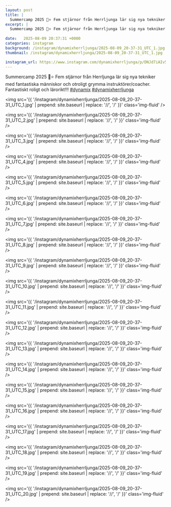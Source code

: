```yaml
---
layout: post
title: |
  Summercamp 2025 👊⭐️ Fem stjärnor från Herrljunga lär sig nya tekniker med fantastiska människor och otroligt grymma instruktörer/coacher
excerpt: |
  Summercamp 2025 👊⭐️ Fem stjärnor från Herrljunga lär sig nya tekniker med fantastiska människor och otroligt grymma instruktörer/coacher. Fantastiskt roligt och lärorikt!!! 
   
date:   2025-08-09 20:37:31 +0000
categories: instagram
background: /instagram/dynamixherrljunga/2025-08-09_20-37-31_UTC_1.jpg
thumbnail: /instagram/dynamixherrljunga/2025-08-09_20-37-31_UTC_1.jpg

instagram_url: https://www.instagram.com/dynamixherrljunga/p/DNJd7iAIv5d
---
```

Summercamp 2025 👊⭐️ Fem stjärnor från Herrljunga lär sig nya tekniker med fantastiska människor och otroligt grymma instruktörer/coacher. Fantastiskt roligt och lärorikt!!! 
[#dynamix](https://www.instagram.com/explore/tags/dynamix/) [#dynamixherrljunga](https://www.instagram.com/explore/tags/dynamixherrljunga/)



<img src='{{ '/instagram/dynamixherrljunga/2025-08-09_20-37-31_UTC_1.jpg' | prepend: site.baseurl | replace: '//', '/' }}' class='img-fluid' />


<img src='{{ '/instagram/dynamixherrljunga/2025-08-09_20-37-31_UTC_2.jpg' | prepend: site.baseurl | replace: '//', '/' }}' class='img-fluid' />


<img src='{{ '/instagram/dynamixherrljunga/2025-08-09_20-37-31_UTC_3.jpg' | prepend: site.baseurl | replace: '//', '/' }}' class='img-fluid' />


<img src='{{ '/instagram/dynamixherrljunga/2025-08-09_20-37-31_UTC_4.jpg' | prepend: site.baseurl | replace: '//', '/' }}' class='img-fluid' />


<img src='{{ '/instagram/dynamixherrljunga/2025-08-09_20-37-31_UTC_5.jpg' | prepend: site.baseurl | replace: '//', '/' }}' class='img-fluid' />


<img src='{{ '/instagram/dynamixherrljunga/2025-08-09_20-37-31_UTC_6.jpg' | prepend: site.baseurl | replace: '//', '/' }}' class='img-fluid' />


<img src='{{ '/instagram/dynamixherrljunga/2025-08-09_20-37-31_UTC_7.jpg' | prepend: site.baseurl | replace: '//', '/' }}' class='img-fluid' />


<img src='{{ '/instagram/dynamixherrljunga/2025-08-09_20-37-31_UTC_8.jpg' | prepend: site.baseurl | replace: '//', '/' }}' class='img-fluid' />


<img src='{{ '/instagram/dynamixherrljunga/2025-08-09_20-37-31_UTC_9.jpg' | prepend: site.baseurl | replace: '//', '/' }}' class='img-fluid' />


<img src='{{ '/instagram/dynamixherrljunga/2025-08-09_20-37-31_UTC_10.jpg' | prepend: site.baseurl | replace: '//', '/' }}' class='img-fluid' />


<img src='{{ '/instagram/dynamixherrljunga/2025-08-09_20-37-31_UTC_11.jpg' | prepend: site.baseurl | replace: '//', '/' }}' class='img-fluid' />


<img src='{{ '/instagram/dynamixherrljunga/2025-08-09_20-37-31_UTC_12.jpg' | prepend: site.baseurl | replace: '//', '/' }}' class='img-fluid' />


<img src='{{ '/instagram/dynamixherrljunga/2025-08-09_20-37-31_UTC_13.jpg' | prepend: site.baseurl | replace: '//', '/' }}' class='img-fluid' />


<img src='{{ '/instagram/dynamixherrljunga/2025-08-09_20-37-31_UTC_14.jpg' | prepend: site.baseurl | replace: '//', '/' }}' class='img-fluid' />


<img src='{{ '/instagram/dynamixherrljunga/2025-08-09_20-37-31_UTC_15.jpg' | prepend: site.baseurl | replace: '//', '/' }}' class='img-fluid' />


<img src='{{ '/instagram/dynamixherrljunga/2025-08-09_20-37-31_UTC_16.jpg' | prepend: site.baseurl | replace: '//', '/' }}' class='img-fluid' />


<img src='{{ '/instagram/dynamixherrljunga/2025-08-09_20-37-31_UTC_17.jpg' | prepend: site.baseurl | replace: '//', '/' }}' class='img-fluid' />


<img src='{{ '/instagram/dynamixherrljunga/2025-08-09_20-37-31_UTC_18.jpg' | prepend: site.baseurl | replace: '//', '/' }}' class='img-fluid' />


<img src='{{ '/instagram/dynamixherrljunga/2025-08-09_20-37-31_UTC_19.jpg' | prepend: site.baseurl | replace: '//', '/' }}' class='img-fluid' />


<img src='{{ '/instagram/dynamixherrljunga/2025-08-09_20-37-31_UTC_20.jpg' | prepend: site.baseurl | replace: '//', '/' }}' class='img-fluid' />
